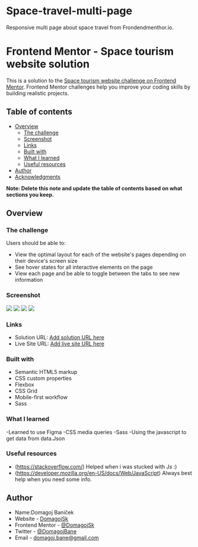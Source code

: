 # Space-travel-multi-page
Responsive multi page about space travel from Frondendmenthor.io.
# Frontend Mentor - Space tourism website solution

This is a solution to the [Space tourism website challenge on Frontend Mentor](https://www.frontendmentor.io/challenges/space-tourism-multipage-website-gRWj1URZ3). Frontend Mentor challenges help you improve your coding skills by building realistic projects. 

## Table of contents

- [Overview](#overview)
  - [The challenge](#the-challenge)
  - [Screenshot](#screenshot)
  - [Links](#links)
  - [Built with](#built-with)
  - [What I learned](#what-i-learned)
  - [Useful resources](#useful-resources)
- [Author](#author)
- [Acknowledgments](#acknowledgments)

**Note: Delete this note and update the table of contents based on what sections you keep.**

## Overview

### The challenge

Users should be able to:

- View the optimal layout for each of the website's pages depending on their device's screen size
- See hover states for all interactive elements on the page
- View each page and be able to toggle between the tabs to see new information

### Screenshot

![](screenshots./screenshot1.png)
![](screenshots./screenshot2.png)
![](screenshots./screenshot3.png)
![](screenshots./screenshot4.png)

### Links

- Solution URL: [Add solution URL here](https://www.frontendmentor.io/solutions/responsive-multi-page-r1kXyVQ45)
- Live Site URL: [Add live site URL here](https://space-travel-multipage.netlify.app/)


### Built with

- Semantic HTML5 markup
- CSS custom properties
- Flexbox
- CSS Grid
- Mobile-first workflow
- Sass

### What I learned

-Learned to use Figma
-CSS media queries
-Sass 
-Using the javascript to get data from data.Json

### Useful resources

- (https://stackoverflow.com/) Helped when i was stucked with Js :)
- (https://developer.mozilla.org/en-US/docs/Web/JavaScript) Always best help when you need some info.

## Author
- Name:Domagoj Baniček
- Website - [DomagojSk](https://github.com/Domagojsk)
- Frontend Mentor - [@DomagojSk](https://www.frontendmentor.io/profile/DomagojSk)
- Twitter - [@DomagojBane](https://www.twitter.com/DomagojBane)
- Email - domagoj.bane@gmail.com
